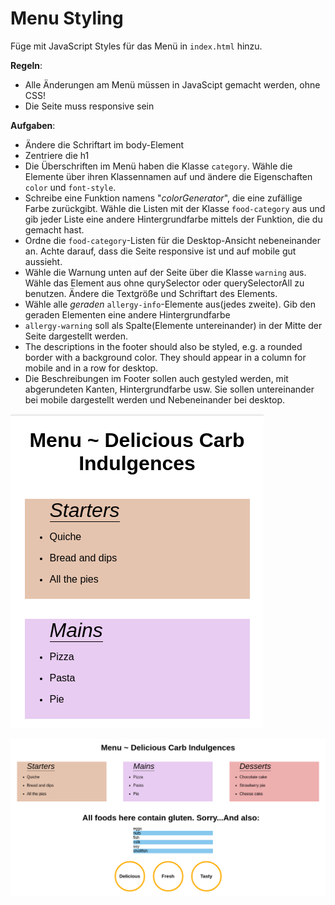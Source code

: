 # Menu Styling

Füge mit JavaScript Styles für das Menü in `index.html` hinzu.

**Regeln**: 
* Alle Änderungen am Menü müssen in JavaScipt gemacht werden, ohne CSS!
* Die Seite muss responsive sein

**Aufgaben**: 
* Ändere die Schriftart im body-Element
* Zentriere die h1
* Die Überschriften im Menü haben die Klasse `category`. Wähle die Elemente über ihren Klassennamen auf und ändere die Eigenschaften `color` und `font-style`.
* Schreibe eine Funktion namens "_colorGenerator_", die eine zufällige Farbe zurückgibt. Wähle die Listen mit der Klasse `food-category` aus und gib jeder Liste eine andere Hintergrundfarbe mittels der Funktion, die du gemacht hast.
* Ordne die `food-category`-Listen für die Desktop-Ansicht nebeneinander an. Achte darauf, dass die Seite responsive ist und auf mobile gut aussieht.
* Wähle die Warnung unten auf der Seite über die Klasse `warning` aus. Wähle das Element aus ohne qurySelector oder querySelectorAll zu benutzen. Ändere die Textgröße und Schriftart des Elements.
* Wähle alle _geraden_ `allergy-info`-Elemente aus(jedes zweite). Gib den geraden Elementen eine andere Hintergrundfarbe
* `allergy-warning` soll als Spalte(Elemente untereinander) in der Mitte der Seite dargestellt werden.
* The descriptions in the footer should also be styled, e.g. a rounded border with a background color. They should appear in a column for mobile and in a row for desktop.
* Die Beschreibungen im Footer sollen auch gestyled werden, mit abgerundeten Kanten, Hintergrundfarbe usw. Sie sollen untereinander bei mobile dargestellt werden und Nebeneinander bei desktop.


![alt text](./images/menu-mobile.png "Mobile Menu")

![alt text](./images/menu-desktop.png "Desktop Menu")





